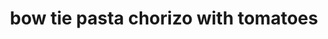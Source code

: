 ---
id: 593044f844e3ce00113dfb62
servings: 4
notes:
directions: 'cook pasta in lightly salted boiling water as package directs

meanwhile heat oil in a large nonstick skillet over medium heat
add garlic
 sauté until fragrant
add chorizo
 sauté 3 minutes or until browned
add tomatoes and crushed pepper
 cook 1 minute or until tomatoes begin to release their juice
remove from heat
ladle off 1/3 cup pasta cooking water
drain pasta
 return to pot
add chorizo mixture and cheese
 mix gently
 adding reserved water as needed to make saucy
sprinkle with parsley'
ingredients: '12 oz. bow-tie (farfalle) pasta (6 cups)
1 tbsp. olive oil
2 tsp. minced garlic
6 oz. chorizo sausage
1 pt. grape tomatoes
¼ tsp. crushed red pepper
⅓ c. crumbled queso blanco or shredded monterey jack cheese

garnish:
chopped flat-leaf parsley'
rating: 3
ease: easy
category: main course
href: 'https://www.delish.com/cooking/recipe-ideas/recipes/a18119/bow-tie-pasta-chorizo-tomatoes-121351/'
totalTime: 20 min
cookTime:
prepTime:
title: bow tie pasta chorizo with tomatoes

path: /bow-tie-pasta-chorizo-with-tomatoes
---